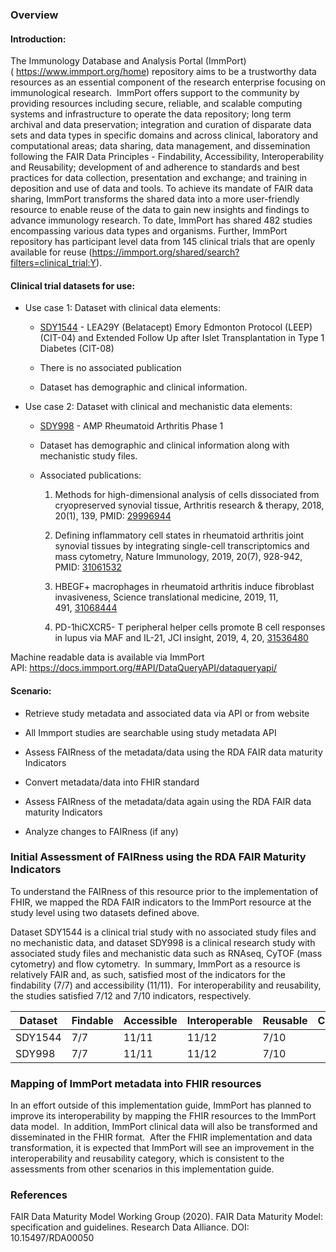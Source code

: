 ### Overview

#### Introduction:

The Immunology Database and Analysis Portal (ImmPort)
( <https://www.immport.org/home>) repository aims to be a trustworthy
data resources as an essential component of the research enterprise
focusing on immunological research.  ImmPort offers support to the
community by providing resources including secure, reliable, and
scalable computing systems and infrastructure to operate the data
repository; long term archival and data preservation; integration and
curation of disparate data sets and data types in specific domains and
across clinical, laboratory and computational areas; data sharing, data
management, and dissemination following the FAIR Data Principles -
Findability, Accessibility, Interoperability and Reusability;
development of and adherence to standards and best practices for data
collection, presentation and exchange; and training in deposition and
use of data and tools. To achieve its mandate of FAIR data sharing,
ImmPort transforms the shared data into a more user-friendly resource to
enable reuse of the data to gain new insights and findings to advance
immunology research. To date, ImmPort has shared 482 studies
encompassing various data types and organisms. Further, ImmPort
repository has participant level data from 145 clinical trials that are
openly available for reuse
(<https://immport.org/shared/search?filters=clinical_trial:Y>).

#### Clinical trial datasets for use:

  - Use case 1: Dataset with clinical data elements: 
    
      - [SDY1544](https://www.dev.immport.org/shared/study/SDY1544) -
        LEA29Y (Belatacept) Emory Edmonton Protocol (LEEP) (CIT-04) and
        Extended Follow Up after Islet Transplantation in Type 1
        Diabetes (CIT-08)
    
      - There is no associated publication
    
      - Dataset has demographic and clinical information.

  - Use case 2: Dataset with clinical and mechanistic data elements: 
    
      - [SDY998](https://www.immport.org/shared/study/SDY998) - AMP
        Rheumatoid Arthritis Phase 1
    
      - Dataset has demographic and clinical information along with
        mechanistic study files.
    
      - Associated publications:
        
        1.  Methods for high-dimensional analysis of cells dissociated
            from cryopreserved synovial tissue, Arthritis research &
            therapy, 2018, 20(1), 139,
            PMID: [29996944](http://www.ncbi.nlm.nih.gov/entrez/query.fcgi?cmd=Retrieve&db=pubmed&dopt=Abstract&list_uids=29996944)
        
        2.  Defining inflammatory cell states in rheumatoid arthritis
            joint synovial tissues by integrating single-cell
            transcriptomics and mass cytometry, Nature Immunology, 2019,
            20(7), 928-942,
            PMID: [31061532](http://www.ncbi.nlm.nih.gov/entrez/query.fcgi?cmd=Retrieve&db=pubmed&dopt=Abstract&list_uids=31061532)
        
        3.  HBEGF+ macrophages in rheumatoid arthritis induce fibroblast
            invasiveness, Science translational medicine, 2019, 11,
            491, [31068444](http://www.ncbi.nlm.nih.gov/entrez/query.fcgi?cmd=Retrieve&db=pubmed&dopt=Abstract&list_uids=31068444)
        
        4.  PD-1hiCXCR5- T peripheral helper cells promote B cell
            responses in lupus via MAF and IL-21, JCI insight, 2019, 4,
            20, [31536480](http://www.ncbi.nlm.nih.gov/entrez/query.fcgi?cmd=Retrieve&db=pubmed&dopt=Abstract&list_uids=31536480)

Machine readable data is available via ImmPort
API: <https://docs.immport.org/#API/DataQueryAPI/dataqueryapi/>

#### Scenario:

  - Retrieve study metadata and associated data via API or from website

  - All Immport studies are searchable using study metadata API

  - Assess FAIRness of the metadata/data using the RDA FAIR data
    maturity Indicators

  - Convert metadata/data into FHIR standard

  - Assess FAIRness of the metadata/data again using the RDA FAIR data
    maturity Indicators

  - Analyze changes to FAIRness (if any)

### Initial Assessment of FAIRness using the RDA FAIR Maturity Indicators

To understand the FAIRness of this resource prior to the implementation
of FHIR, we mapped the RDA FAIR indicators to the ImmPort resource at
the study level using two datasets defined above.

Dataset SDY1544 is a clinical trial study with no associated study files
and no mechanistic data, and dataset SDY998 is a clinical research study
with associated study files and mechanistic data such as RNAseq, CyTOF
(mass cytometry) and flow cytometry.  In summary, ImmPort as a resource
is relatively FAIR and, as such, satisfied most of the indicators for
the findability (7/7) and accessibility (11/11).  For interoperability
and reusability, the studies satisfied 7/12 and 7/10 indicators,
respectively.

<table>
<thead>
<tr class="header">
<th>Dataset</th>
<th>Findable</th>
<th>Accessible</th>
<th>Interoperable</th>
<th>Reusable</th>
<th>Comments</th>
</tr>
</thead>
<tbody>
<tr class="odd">
<td>SDY1544</td>
<td>7/7</td>
<td>11/11</td>
<td>11/12</td>
<td>7/10</td>
<td></td>
</tr>
<tr class="even">
<td>SDY998</td>
<td>7/7</td>
<td>11/11</td>
<td>11/12</td>
<td>7/10</td>
<td></td>
</tr>
</tbody>
</table>

### Mapping of ImmPort metadata into FHIR resources

In an effort outside of this implementation guide, ImmPort has planned
to improve its interoperability by mapping the FHIR resources to the
ImmPort data model.  In addition, ImmPort clinical data will also be
transformed and disseminated in the FHIR format.  After the FHIR
implementation and data transformation, it is expected that ImmPort will
see an improvement in the interoperability and reusability category,
which is consistent to the assessments from other scenarios in this
implementation guide.

### References

FAIR Data Maturity Model Working Group (2020). FAIR Data Maturity Model:
specification and guidelines. Research Data Alliance. DOI:
10.15497/RDA00050
